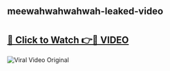 ## meewahwahwahwah-leaked-video 

# <h2><a href="http://freeplayer.one?title=meewahwahwahwah-leaked-video&ref=21J">🔗 Click to Watch 👉🔴 VIDEO</a></h2>

<a href="http://freeplayer.one?title=meewahwahwahwah-leaked-video&ref=21J" rel="nofollow" data-target="animated-image.originalLink"><img src="https://i.ibb.co.com/xMMVF88/686577567.gif" alt="Viral Video Original" style="max-width: 100%; display: inline-block;" data-target="animated-image.originalImage"></a>

